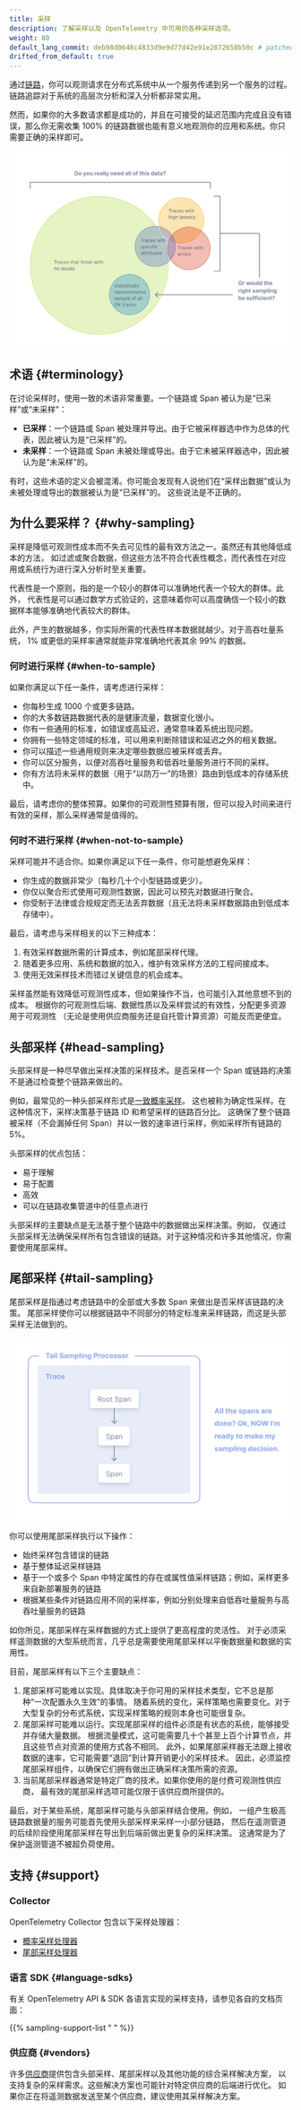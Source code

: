 ```yaml
---
title: 采样
description: 了解采样以及 OpenTelemetry 中可用的各种采样选项。
weight: 80
default_lang_commit: deb98d0648c4833d9e9d77d42e91e2872658b50c # patched
drifted_from_default: true
---
```


通过[链路](/docs/concepts/signals/traces)，你可以观测请求在分布式系统中从一个服务传递到另一个服务的过程。
链路追踪对于系统的高层次分析和深入分析都非常实用。

然而，如果你的大多数请求都是成功的，并且在可接受的延迟范围内完成且没有错误，那么你无需收集
100% 的链路数据也能有意义地观测你的应用和系统。你只需要正确的采样即可。

![插图显示并非所有数据都需要被追踪，采样的数据就足够了。](traces-venn-diagram.svg)

## 术语 {#terminology}

在讨论采样时，使用一致的术语非常重要。一个链路或 Span 被认为是“已采样”或“未采样”：

- **已采样**：一个链路或 Span 被处理并导出。由于它被采样器选中作为总体的代表，因此被认为是“已采样”的。
- **未采样**：一个链路或 Span 未被处理或导出。由于它未被采样器选中，因此被认为是“未采样”的。

有时，这些术语的定义会被混淆。你可能会发现有人说他们在“采样出数据”或认为未被处理或导出的数据被认为是“已采样”的。
这些说法是不正确的。

## 为什么要采样？ {#why-sampling}

采样是降低可观测性成本而不失去可见性的最有效方法之一。虽然还有其他降低成本的方法，
如过滤或聚合数据，但这些方法不符合代表性概念，而代表性在对应用或系统行为进行深入分析时至关重要。

代表性是一个原则，指的是一个较小的群体可以准确地代表一个较大的群体。此外，
代表性是可以通过数学方式验证的，这意味着你可以高度确信一个较小的数据样本能够准确地代表较大的群体。

此外，产生的数据越多，你实际所需的代表性样本数据就越少。对于高吞吐量系统，
1% 或更低的采样率通常就能非常准确地代表其余 99% 的数据。

### 何时进行采样 {#when-to-sample}

如果你满足以下任一条件，请考虑进行采样：

- 你每秒生成 1000 个或更多链路。
- 你的大多数链路数据代表的是健康流量，数据变化很小。
- 你有一些通用的标准，如错误或高延迟，通常意味着系统出现问题。
- 你拥有一些特定领域的标准，可以用来判断除错误和延迟之外的相关数据。
- 你可以描述一些通用规则来决定哪些数据应被采样或丢弃。
- 你可以区分服务，以便对高吞吐量服务和低吞吐量服务进行不同的采样。
- 你有方法将未采样的数据（用于“以防万一”的场景）路由到低成本的存储系统中。

最后，请考虑你的整体预算。如果你的可观测性预算有限，但可以投入时间来进行有效的采样，那么采样通常是值得的。

### 何时不进行采样 {#when-not-to-sample}

采样可能并不适合你。如果你满足以下任一条件，你可能想避免采样：

- 你生成的数据非常少（每秒几十个小型链路或更少）。
- 你仅以聚合形式使用可观测性数据，因此可以预先对数据进行聚合。
- 你受制于法律或合规规定而无法丢弃数据（且无法将未采样数据路由到低成本存储中）。

最后，请考虑与采样相关的以下三种成本：

1. 有效采样数据所需的计算成本，例如尾部采样代理。
2. 随着更多应用、系统和数据的加入，维护有效采样方法的工程间接成本。
3. 使用无效采样技术而错过关键信息的机会成本。

采样虽然能有效降低可观测性成本，但如果操作不当，也可能引入其他意想不到的成本。
根据你的可观测性后端、数据性质以及采样尝试的有效性，分配更多资源用于可观测性
（无论是使用供应商服务还是自托管计算资源）可能反而更便宜。

## 头部采样 {#head-sampling}

头部采样是一种尽早做出采样决策的采样技术。是否采样一个 Span 或链路的决策不是通过检查整个链路来做出的。

例如，最常见的一种头部采样形式是[一致概率采样](/docs/specs/otel/trace/tracestate-probability-sampling/#consistent-sampling-decision)。
这也被称为确定性采样。在这种情况下，采样决策基于链路 ID 和希望采样的链路百分比。
这确保了整个链路被采样（不会漏掉任何 Span）并以一致的速率进行采样，例如采样所有链路的 5%。

头部采样的优点包括：

- 易于理解
- 易于配置
- 高效
- 可以在链路收集管道中的任意点进行

头部采样的主要缺点是无法基于整个链路中的数据做出采样决策。例如，
仅通过头部采样无法确保采样所有包含错误的链路。对于这种情况和许多其他情况，你需要使用尾部采样。

## 尾部采样 {#tail-sampling}

尾部采样是指通过考虑链路中的全部或大多数 Span 来做出是否采样该链路的决策。
尾部采样使你可以根据链路中不同部分的特定标准来采样链路，而这是头部采样无法做到的。

![插图显示 Span 起始于一个根 Span。在所有 Span 完成后，尾部采样处理器做出采样决策。](tail-sampling-process.svg)

你可以使用尾部采样执行以下操作：

- 始终采样包含错误的链路
- 基于整体延迟采样链路
- 基于一个或多个 Span 中特定属性的存在或属性值采样链路；例如，采样更多来自新部署服务的链路
- 根据某些条件对链路应用不同的采样率，例如分别处理来自低吞吐量服务与高吞吐量服务的链路

如你所见，尾部采样在采样数据的方式上提供了更高程度的灵活性。
对于必须采样遥测数据的大型系统而言，几乎总是需要使用尾部采样以平衡数据量和数据的实用性。

目前，尾部采样有以下三个主要缺点：

1. 尾部采样可能难以实现。具体取决于你可用的采样技术类型，它不总是那种“一次配置永久生效”的事情。
   随着系统的变化，采样策略也需要变化。对于大型复杂的分布式系统，实现采样策略的规则本身也可能很复杂。
2. 尾部采样可能难以运行。实现尾部采样的组件必须是有状态的系统，能够接受并存储大量数据。
   根据流量模式，这可能需要几十个甚至上百个计算节点，并且这些节点对资源的使用方式各不相同。
   此外，如果尾部采样器无法跟上接收数据的速率，它可能需要“退回”到计算开销更小的采样技术。
   因此，必须监控尾部采样组件，以确保它们拥有做出正确采样决策所需的资源。
3. 当前尾部采样器通常是特定厂商的技术。如果你使用的是付费可观测性供应商，
   最有效的尾部采样选项可能仅限于该供应商所提供的。

最后，对于某些系统，尾部采样可能与头部采样结合使用。例如，
一组产生极高链路数据量的服务可能首先使用头部采样来采样一小部分链路，
然后在遥测管道的后续阶段使用尾部采样在导出到后端前做出更复杂的采样决策。
这通常是为了保护遥测管道不被超负荷使用。

## 支持 {#support}

### Collector

OpenTelemetry Collector 包含以下采样处理器：

- [概率采样处理器](https://github.com/open-telemetry/opentelemetry-collector-contrib/tree/main/processor/probabilisticsamplerprocessor)
- [尾部采样处理器](https://github.com/open-telemetry/opentelemetry-collector-contrib/tree/main/processor/tailsamplingprocessor)

### 语言 SDK {#language-sdks}

有关 OpenTelemetry API & SDK 各语言实现的采样支持，请参见各自的文档页面：

{{% sampling-support-list " " %}}

### 供应商 {#vendors}

许多[供应商](/ecosystem/vendors)提供包含头部采样、尾部采样以及其他功能的综合采样解决方案，
以支持复杂的采样需求。这些解决方案也可能针对特定供应商的后端进行优化。
如果你正在将遥测数据发送至某个供应商，建议使用其采样解决方案。
